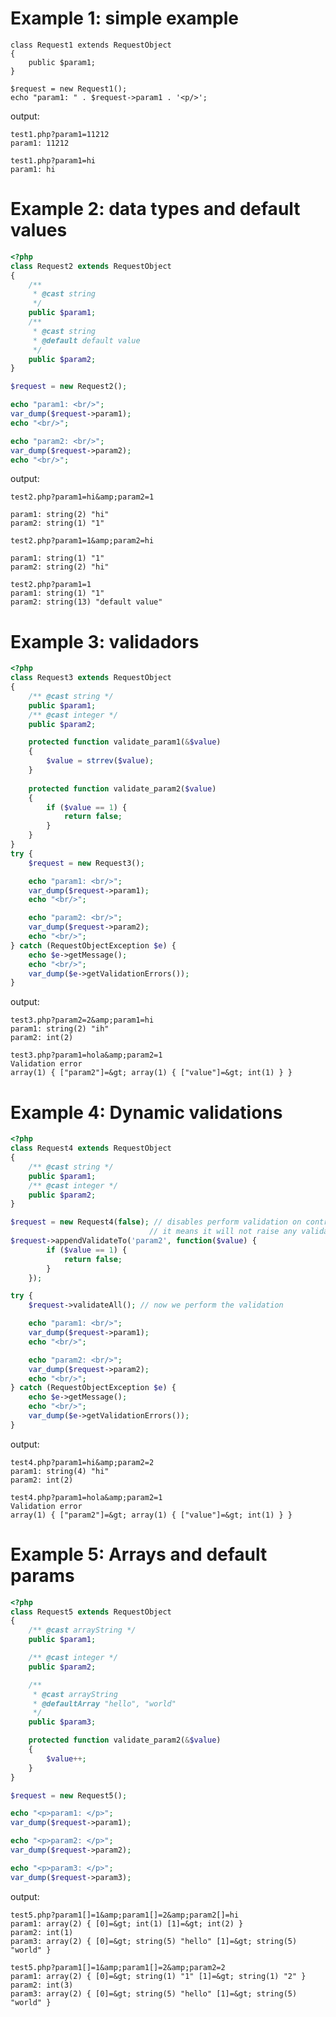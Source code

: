 # Example 1: simple example</h2>
    class Request1 extends RequestObject
    {
        public $param1;
    }

    $request = new Request1();
    echo "param1: " . $request->param1 . '<p/>';

output:

    test1.php?param1=11212
    param1: 11212

    test1.php?param1=hi
    param1: hi


# Example 2: data types and default values

```php
<?php
class Request2 extends RequestObject
{
    /**
     * @cast string
     */
    public $param1;
    /**
     * @cast string
     * @default default value
     */
    public $param2;
}

$request = new Request2();

echo "param1: <br/>";
var_dump($request->param1);
echo "<br/>";

echo "param2: <br/>";
var_dump($request->param2);
echo "<br/>";
```

output:

    test2.php?param1=hi&amp;param2=1

    param1: string(2) "hi"
    param2: string(1) "1"

    test2.php?param1=1&amp;param2=hi

    param1: string(1) "1"
    param2: string(2) "hi"

    test2.php?param1=1
    param1: string(1) "1"
    param2: string(13) "default value"

# Example 3: validadors
```php
<?php
class Request3 extends RequestObject
{
    /** @cast string */
    public $param1;
    /** @cast integer */
    public $param2;

    protected function validate_param1(&$value)
    {
        $value = strrev($value);
    }
    
    protected function validate_param2($value)
    {
        if ($value == 1) {
            return false;
        }
    }
}
try {
    $request = new Request3();

    echo "param1: <br/>";
    var_dump($request->param1);
    echo "<br/>";

    echo "param2: <br/>";
    var_dump($request->param2);
    echo "<br/>";
} catch (RequestObjectException $e) {
    echo $e->getMessage();
    echo "<br/>";
    var_dump($e->getValidationErrors());
}
```

output:

    test3.php?param2=2&amp;param1=hi
    param1: string(2) "ih"
    param2: int(2)

    test3.php?param1=hola&amp;param2=1
    Validation error
    array(1) { ["param2"]=&gt; array(1) { ["value"]=&gt; int(1) } }

# Example 4: Dynamic validations

```php
<?php
class Request4 extends RequestObject
{
    /** @cast string */
    public $param1;
    /** @cast integer */
    public $param2;
}

$request = new Request4(false); // disables perform validation on contructor
                               // it means it will not raise any validation exception
$request->appendValidateTo('param2', function($value) {
        if ($value == 1) {
            return false;
        }
    });

try {
    $request->validateAll(); // now we perform the validation

    echo "param1: <br/>";
    var_dump($request->param1);
    echo "<br/>";

    echo "param2: <br/>";
    var_dump($request->param2);
    echo "<br/>";
} catch (RequestObjectException $e) {
    echo $e->getMessage();
    echo "<br/>";
    var_dump($e->getValidationErrors());
}
```

output:

    test4.php?param1=hi&amp;param2=2
    param1: string(4) "hi"
    param2: int(2)

    test4.php?param1=hola&amp;param2=1
    Validation error
    array(1) { ["param2"]=&gt; array(1) { ["value"]=&gt; int(1) } }



# Example 5: Arrays and default params

```php
<?php
class Request5 extends RequestObject
{
    /** @cast arrayString */
    public $param1;

    /** @cast integer */
    public $param2;

    /**
     * @cast arrayString
     * @defaultArray "hello", "world"
     */
    public $param3;

    protected function validate_param2(&$value)
    {
        $value++;
    }
}

$request = new Request5();

echo "<p>param1: </p>";
var_dump($request->param1);

echo "<p>param2: </p>";
var_dump($request->param2);

echo "<p>param3: </p>";
var_dump($request->param3);
```

output:

    test5.php?param1[]=1&amp;param1[]=2&amp;param2[]=hi
    param1: array(2) { [0]=&gt; int(1) [1]=&gt; int(2) }
    param2: int(1)
    param3: array(2) { [0]=&gt; string(5) "hello" [1]=&gt; string(5) "world" }

    test5.php?param1[]=1&amp;param1[]=2&amp;param2=2
    param1: array(2) { [0]=&gt; string(1) "1" [1]=&gt; string(1) "2" }
    param2: int(3)
    param3: array(2) { [0]=&gt; string(5) "hello" [1]=&gt; string(5) "world" }
